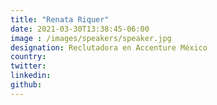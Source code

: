 ```yaml
---
title: "Renata Riquer"
date: 2021-03-30T13:38:45-06:00
image : /images/speakers/speaker.jpg
designation: Reclutadora en Accenture México
country: 
twitter: 
linkedin: 
github: 
---
```



